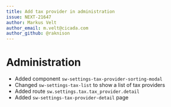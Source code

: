 ```yaml
---
title: Add tax provider in administration
issue: NEXT-21647
author: Markus Velt
author_email: m.velt@cicada.com
author_github: @raknison
---
```

# Administration
* Added component `sw-settings-tax-provider-sorting-modal`
* Changed `sw-settings-tax-list` to show a list of tax providers
* Added route `sw.settings.tax.tax_provider.detail`
* Added `sw-settings-tax-provider-detail` page
